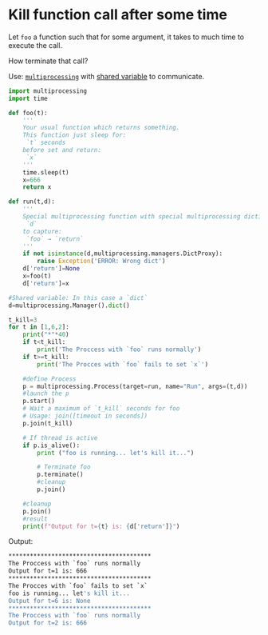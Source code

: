 # Kill function call after some time
Let `foo` a function such that for some argument, it takes to much time to execute the call. 

How terminate that call?

Use: [`multiprocessing`](https://stackoverflow.com/a/14920854) with [shared variable](https://stackoverflow.com/a/10415215) to communicate.

```python
import multiprocessing
import time

def foo(t):
    '''
    Your usual function which returns something.
    This function just sleep for:
     `t` seconds 
    before set and return:
     `x`
    '''
    time.sleep(t)
    x=666
    return x

def run(t,d):
    '''
    Special multiprocessing function with special multiprocessing dictionary: 
     `d`
    to capture: 
     `foo` → `return`
    '''
    if not isinstance(d,multiprocessing.managers.DictProxy):
        raise Exception('ERROR: Wrong dict')    
    d['return']=None
    x=foo(t)
    d['return']=x

#Shared variable: In this case a `dict`
d=multiprocessing.Manager().dict()

t_kill=3
for t in [1,6,2]:
    print("*"*40)
    if t<t_kill:
        print('The Proccess with `foo` runs normally')
    if t>=t_kill:
        print('The Procces with `foo` fails to set `x`')

    #define Process
    p = multiprocessing.Process(target=run, name="Run", args=(t,d))
    #launch the p
    p.start()
    # Wait a maximum of `t_kill` seconds for foo
    # Usage: join([timeout in seconds])
    p.join(t_kill)

    # If thread is active
    if p.is_alive():
        print ("foo is running... let's kill it...")

        # Terminate foo
        p.terminate()
        #cleanup
        p.join()

    #cleanup
    p.join()
    #result
    print(f"Output for t={t} is: {d['return']}")
```
Output:
```bash
****************************************
The Proccess with `foo` runs normally
Output for t=1 is: 666
****************************************
The Procces with `foo` fails to set `x`
foo is running... let's kill it...
Output for t=6 is: None
****************************************
The Proccess with `foo` runs normally
Output for t=2 is: 666
```

